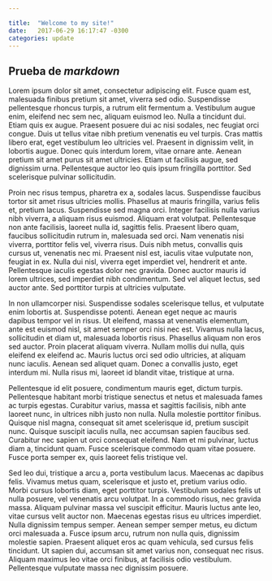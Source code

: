 ```yaml
---

title:  "Welcome to my site!"
date:   2017-06-29 16:17:47 -0300
categories: update
---
```


## Prueba de *markdown*

Lorem ipsum dolor sit amet, consectetur adipiscing elit. Fusce quam est, malesuada finibus pretium sit amet, viverra sed odio. Suspendisse pellentesque rhoncus turpis, a rutrum elit fermentum a. Vestibulum augue enim, eleifend nec sem nec, aliquam euismod leo. Nulla a tincidunt dui. Etiam quis ex augue. Praesent posuere dui ac nisi sodales, nec feugiat orci congue. Duis ut tellus vitae nibh pretium venenatis eu vel turpis. Cras mattis libero erat, eget vestibulum leo ultricies vel. Praesent in dignissim velit, in lobortis augue. Donec quis interdum lorem, vitae ornare ante. Aenean pretium sit amet purus sit amet ultricies. Etiam ut facilisis augue, sed dignissim urna. Pellentesque auctor leo quis ipsum fringilla porttitor. Sed scelerisque pulvinar sollicitudin.

Proin nec risus tempus, pharetra ex a, sodales lacus. Suspendisse faucibus tortor sit amet risus ultricies mollis. Phasellus at mauris fringilla, varius felis et, pretium lacus. Suspendisse sed magna orci. Integer facilisis nulla varius nibh viverra, a aliquam risus euismod. Aliquam erat volutpat. Pellentesque non ante facilisis, laoreet nulla id, sagittis felis. Praesent libero quam, faucibus sollicitudin rutrum in, malesuada sed orci. Nam venenatis nisi viverra, porttitor felis vel, viverra risus. Duis nibh metus, convallis quis cursus ut, venenatis nec mi. Praesent nisl est, iaculis vitae vulputate non, feugiat in ex. Nulla dui nisl, viverra eget imperdiet vel, hendrerit et ante. Pellentesque iaculis egestas dolor nec gravida. Donec auctor mauris id lorem ultrices, sed imperdiet nibh condimentum. Sed vel aliquet lectus, sed auctor ante. Sed porttitor turpis at ultricies vulputate.

In non ullamcorper nisi. Suspendisse sodales scelerisque tellus, et vulputate enim lobortis at. Suspendisse potenti. Aenean eget neque ac mauris dapibus tempor vel in risus. Ut eleifend, massa at venenatis elementum, ante est euismod nisl, sit amet semper orci nisi nec est. Vivamus nulla lacus, sollicitudin et diam ut, malesuada lobortis risus. Phasellus aliquam non eros sed auctor. Proin placerat aliquam viverra. Nullam mollis dui nulla, quis eleifend ex eleifend ac. Mauris luctus orci sed odio ultricies, at aliquam nunc iaculis. Aenean sed aliquet quam. Donec a convallis justo, eget interdum mi. Nulla risus mi, laoreet id blandit vitae, tristique at urna.

Pellentesque id elit posuere, condimentum mauris eget, dictum turpis. Pellentesque habitant morbi tristique senectus et netus et malesuada fames ac turpis egestas. Curabitur varius, massa et sagittis facilisis, nibh ante laoreet nunc, in ultrices nibh justo non nulla. Nulla molestie porttitor finibus. Quisque nisl magna, consequat sit amet scelerisque id, pretium suscipit nunc. Quisque suscipit iaculis nulla, nec accumsan sapien faucibus sed. Curabitur nec sapien ut orci consequat eleifend. Nam et mi pulvinar, luctus diam a, tincidunt quam. Fusce scelerisque commodo quam vitae posuere. Fusce porta semper ex, quis laoreet felis tristique vel.

Sed leo dui, tristique a arcu a, porta vestibulum lacus. Maecenas ac dapibus felis. Vivamus metus quam, scelerisque et justo et, pretium varius odio. Morbi cursus lobortis diam, eget porttitor turpis. Vestibulum sodales felis ut nulla posuere, vel venenatis arcu volutpat. In a commodo risus, nec gravida massa. Aliquam pulvinar massa vel suscipit efficitur. Mauris luctus ante leo, vitae cursus velit auctor non. Maecenas egestas risus eu ultrices imperdiet. Nulla dignissim tempus semper. Aenean semper semper metus, eu dictum orci malesuada a. Fusce ipsum arcu, rutrum non nulla quis, dignissim molestie sapien. Praesent aliquet eros ac quam vehicula, sed cursus felis tincidunt. Ut sapien dui, accumsan sit amet varius non, consequat nec risus. Aliquam maximus leo vitae orci finibus, at facilisis odio vestibulum. Pellentesque vulputate massa nec dignissim posuere.